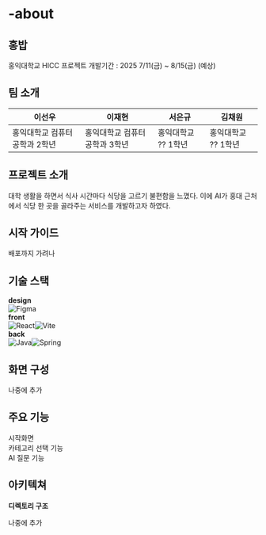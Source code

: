 # -about
홍밥
---
홍익대학교 HICC 프로젝트
개발기간 : 2025 7/11(금) ~ 8/15(금) (예상)

팀 소개
---
이선우 | 이재현 | 서은규 | 김채원
--- | --- | --- | ---
홍익대학교 컴퓨터공학과 2학년 | 홍익대학교 컴퓨터공학과 3학년 | 홍익대학교 ?? 1학년 | 홍익대학교 ?? 1학년 |

프로젝트 소개
---
대학 생활을 하면서 식사 시간마다 식당을 고르기 불편함을 느꼈다. 이에 AI가 홍대 근처에서 식당 한 곳을 골라주는 서비스를 개발하고자 하였다.

시작 가이드
---
배포까지 가려나

기술 스택
---
**design**  
![Figma](https://img.shields.io/badge/Figma-F24E1E?style=for-the-badge&logo=figma&logoColor=white)  
**front**  
![React](https://img.shields.io/badge/React-20232A?style=for-the-badge&logo=react&logoColor=61DAFB)![Vite](https://img.shields.io/badge/Vite-646CFF?style=for-the-badge&logo=vite&logoColor=white)    
**back**  
![Java](https://img.shields.io/badge/Java-007396?style=for-the-badge&logo=openjdk&logoColor=white)![Spring](https://img.shields.io/badge/Spring-6DB33F?style=for-the-badge&logo=spring&logoColor=white)  

화면 구성
---
나중에 추가

주요 기능
---
시작화면  
카테고리 선택 기능  
AI 질문 기능  

아키텍쳐
---
**디렉토리 구조**  
  
나중에 추가  
